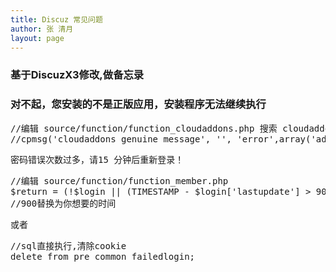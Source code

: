 ```yaml
---
title: Discuz 常见问题
author: 张 清月
layout: page
---
```

### 基于DiscuzX3修改,做备忘录  
### <pre>对不起，您安装的不是正版应用，安装程序无法继续执行</pre>

<pre class="brush: php; title: ; notranslate" title="">//编辑 source/function/function_cloudaddons.php 搜索 cloudaddons_genuine_message.注释代码
//cpmsg('cloudaddons_genuine_message', '', 'error',array('addonid' =&gt;$addonid));}}
</pre>

<pre>密码错误次数过多，请15 分钟后重新登录！</pre>

<pre class="brush: php; title: ; notranslate" title="">//编辑 source/function/function_member.php
$return = (!$login || (TIMESTAMP - $login['lastupdate'] &gt; 900)) ? 5 : max(0, 5 - $login['count']);
//900替换为你想要的时间
</pre>

或者

<pre class="brush: php; title: ; notranslate" title="">//sql直接执行,清除cookie
delete from pre_common_failedlogin;
</pre>
